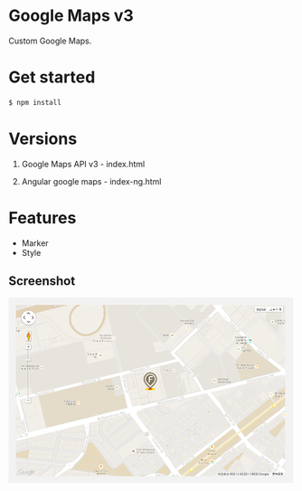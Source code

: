Google Maps v3
===========

Custom Google Maps.

# Get started

```bash
$ npm install
```

# Versions

1. Google Maps API v3 - index.html

1. Angular google maps - index-ng.html

# Features

* Marker
* Style

## Screenshot

![screenshot](./images/screenshot0.png)
